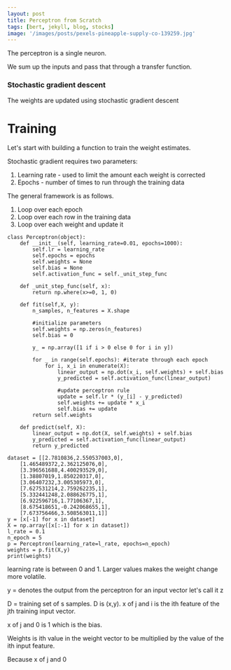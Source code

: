 ```yaml
---
layout: post
title: Perceptron from Scratch
tags: [bert, jekyll, blog, stocks]
image: '/images/posts/pexels-pineapple-supply-co-139259.jpg'
---
```


The perceptron is a single neuron.

We sum up the inputs and pass that through a transfer function.

### Stochastic gradient descent

The weights are updated using stochastic gradient descent



# Training

Let's start with building a function to train the weight estimates.

Stochastic gradient requires two parameters:
1. Learning rate - used to limit the amount each weight is corrected
2. Epochs - number of times to run through the training data

The general framework is as follows.
1. Loop over each epoch
2. Loop over each row in the training data
3. Loop over each weight and update it


```
class Perceptron(object):
    def __init__(self, learning_rate=0.01, epochs=1000):
        self.lr = learning_rate
        self.epochs = epochs
        self.weights = None
        self.bias = None
        self.activation_func = self._unit_step_func

    def _unit_step_func(self, x):
        return np.where(x>=0, 1, 0)

    def fit(self,X, y):
        n_samples, n_features = X.shape

        #initialize parameters
        self.weights = np.zeros(n_features)
        self.bias = 0

        y_ = np.array([1 if i > 0 else 0 for i in y])

        for _ in range(self.epochs): #iterate through each epoch
            for i, x_i in enumerate(X):
                linear_output = np.dot(x_i, self.weights) + self.bias
                y_predicted = self.activation_func(linear_output)

                #update perceptron rule
                update = self.lr * (y_[i] - y_predicted)
                self.weights += update * x_i
                self.bias += update
        return self.weights

    def predict(self, X):
        linear_output = np.dot(X, self.weights) + self.bias
        y_predicted = self.activation_func(linear_output)
        return y_predicted
```


```
dataset = [[2.7810836,2.550537003,0],
    [1.465489372,2.362125076,0],
    [3.396561688,4.400293529,0],
    [1.38807019,1.850220317,0],
    [3.06407232,3.005305973,0],
    [7.627531214,2.759262235,1],
    [5.332441248,2.088626775,1],
    [6.922596716,1.77106367,1],
    [8.675418651,-0.242068655,1],
    [7.673756466,3.508563011,1]]
y = [x[-1] for x in dataset]
X = np.array([x[:-1] for x in dataset])
l_rate = 0.1
n_epoch = 5
p = Perceptron(learning_rate=l_rate, epochs=n_epoch)
weights = p.fit(X,y)
print(weights)
```


learning rate is between 0 and 1. Larger values makes the weight
change more volatile.

y = denotes the output from the perceptron for an input vector
let's call it z

D = training set of s samples. D is (x,y).
x of j and i is the ith feature of the jth training input vector.

x of j and 0 is 1 which is the bias.


Weights is ith value in the weight vector to be multiplied
by the value of the ith input feature.

Because x of j and 0
